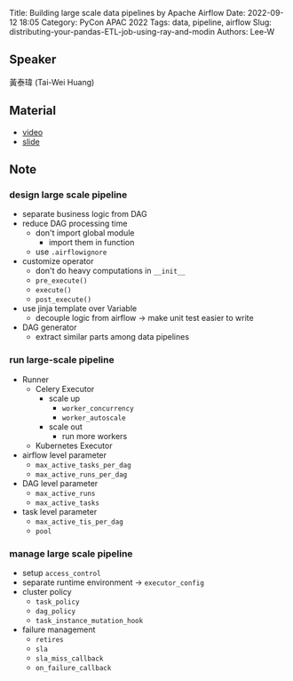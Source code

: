Title: Building large scale data pipelines by Apache Airflow
Date: 2022-09-12 18:05
Category: PyCon APAC 2022
Tags: data, pipeline, airflow
Slug: distributing-your-pandas-ETL-job-using-ray-and-modin
Authors: Lee-W

## Speaker
黃泰瑋 (Tai-Wei Huang)

## Material
* [video](https://www.youtube.com/watch?v=V97gqcgFcCE)
* [slide](https://drive.google.com/file/d/17J_4FKu1s26rfpTO6MGmq1Qh5jUrkiJh/view)

## Note

### design large scale pipeline

* separate business logic from DAG
* reduce DAG processing time
    * don't import global module
        * import them in function
    * use	 `.airflowignore`
* customize operator
    * don't do heavy computations in `__init__`
    * `pre_execute()`
    * `execute()`
    * `post_execute()`
* use jinja template over Variable
    * decouple logic from airflow → make unit test easier to write
* DAG generator
    * extract similar parts among data pipelines

### run large-scale pipeline
* Runner
    * Celery Executor
        * scale up
            * `worker_concurrency`
            * `worker_autoscale`
        * scale out
            * run more workers
    * Kubernetes Executor
* airflow level parameter
    * `max_active_tasks_per_dag`
    * `max_active_runs_per_dag`
* DAG level parameter
    * `max_active_runs`
    * `max_active_tasks`
* task level parameter
    * `max_active_tis_per_dag`
    * `pool`

### manage large scale pipeline
* setup `access_control`
* separate runtime environment → `executor_config`
* cluster policy
    * `task_policy`
    * `dag_policy`
    * `task_instance_mutation_hook`
* failure management
    * `retires`
    * `sla`
    * `sla_miss_callback`
    * `on_failure_callback`
